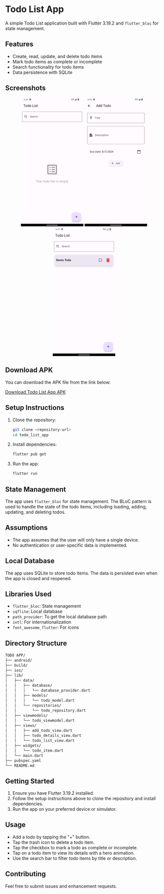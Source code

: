 
# Todo List App

A simple Todo List application built with Flutter 3.19.2 and `flutter_bloc` for state management.

## Features

- Create, read, update, and delete todo items
- Mark todo items as complete or incomplete
- Search functionality for todo items
- Data persistence with SQLite


## Screenshots

<p align="center">
  <img src="screenshots/emptyList.png" alt="Empty Todo List" width="200"/>
  <img src="screenshots/addTodo.png" alt="Add Todo" width="200"/>
  <img src="screenshots/todoList.png" alt="Todo List" width="200"/>
</p>

## Download APK

You can download the APK file from the link below:

[Download Todo List App APK](https://drive.google.com/file/d/12vcXGBJDUisQ1XXwvoE8E9nBYuWiJ5Ea/view?usp=sharing)

## Setup Instructions

1. Clone the repository:
   ```sh
   git clone <repository-url>
   cd todo_list_app
   ```

2. Install dependencies:
   ```sh
   flutter pub get
   ```

3. Run the app:
   ```sh
   flutter run
   ```

## State Management

The app uses `flutter_bloc` for state management. The BLoC pattern is used to handle the state of the todo items, including loading, adding, updating, and deleting todos.

## Assumptions

- The app assumes that the user will only have a single device.
- No authentication or user-specific data is implemented.

## Local Database

The app uses SQLite to store todo items. The data is persisted even when the app is closed and reopened.

## Libraries Used

- `flutter_bloc`: State management
- `sqflite`: Local database
- `path_provider`: To get the local database path
- `intl`: For internationalization
- `font_awesome_flutter`: For icons

## Directory Structure

```
TODO APP/
├── android/
├── build/
├── ios/
├── lib/
│   ├── data/
│   │   ├── database/
│   │   │   └── database_provider.dart
│   │   ├── models/
│   │   │   └── todo_model.dart
│   │   └── repositories/
│   │       └── todo_repository.dart
│   ├── viewmodels/
│   │   └── todo_viewmodel.dart
│   ├── views/
│   │   ├── add_todo_view.dart
│   │   ├── todo_details_view.dart
│   │   └── todo_list_view.dart
│   ├── widgets/
│   │   └── todo_item.dart
│   └── main.dart
├── pubspec.yaml
└── README.md

```

## Getting Started

1. Ensure you have Flutter 3.19.2 installed.
2. Follow the setup instructions above to clone the repository and install dependencies.
3. Run the app on your preferred device or simulator.

## Usage


- Add a todo by tapping the "+" button. 
- Tap the trash icon to delete a todo item.
- Tap the checkbox to mark a todo as complete or incomplete. 
- Tap on a todo item to view its details with a hero animation. 
- Use the search bar to filter todo items by title or description.

## Contributing

Feel free to submit issues and enhancement requests.

